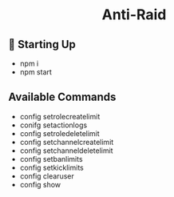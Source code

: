 <h1 align="center">Anti-Raid</h1>

## 📝 Starting Up
- npm i
- npm start

## Available Commands
- config setrolecreatelimit
- conifg setactionlogs
- config setroledeletelimit
- config setchannelcreatelimit
- config setchanneldeletelimit
- config setbanlimits
- config setkicklimits
- config clearuser
- config show

